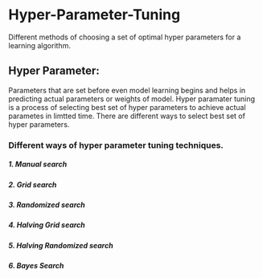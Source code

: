 # Hyper-Parameter-Tuning
Different methods of choosing a set of optimal hyper parameters for a learning algorithm.
## Hyper Parameter:
  Parameters that are set before even model learning begins and helps in predicting actual parameters or weights of model.
  Hyper paramater tuning is a process of selecting best set of hyper parameters to achieve actual parametes in limtted time.
  There are different ways to select best set of hyper parameters.
### Different ways of hyper parameter tuning techniques.
##### 1. Manual search
##### 2. Grid search
##### 3. Randomized search
##### 4. Halving Grid search
##### 5. Halving Randomized search
##### 6. Bayes Search
